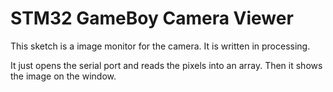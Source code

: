 STM32 GameBoy Camera Viewer
===========================

This sketch is a image monitor for the camera. It is written in processing.

It just opens the serial port and reads the pixels into an array. Then it shows
the image on the window.

